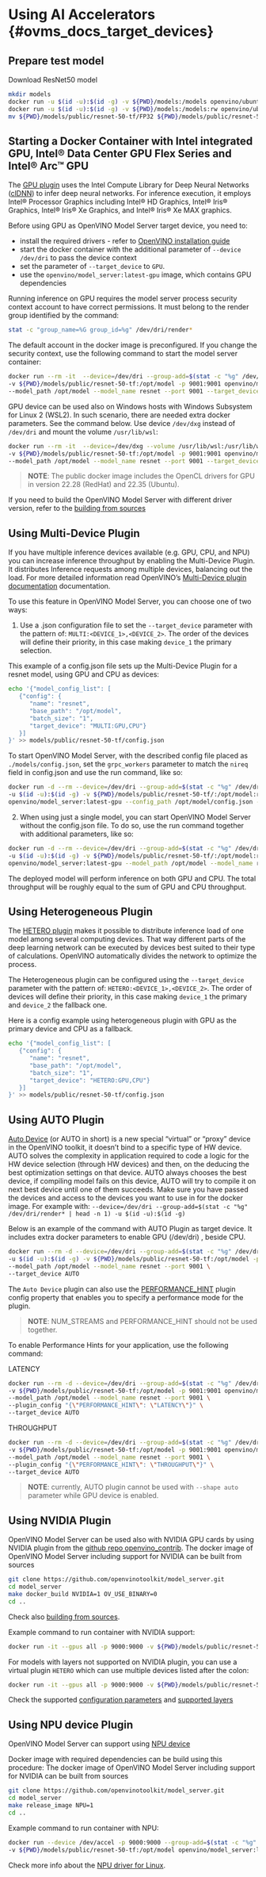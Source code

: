 # Using AI Accelerators {#ovms_docs_target_devices}

## Prepare test model

Download ResNet50 model

```bash
mkdir models
docker run -u $(id -u):$(id -g) -v ${PWD}/models:/models openvino/ubuntu20_dev:2024.6.0 omz_downloader --name resnet-50-tf --output_dir /models
docker run -u $(id -u):$(id -g) -v ${PWD}/models:/models:rw openvino/ubuntu20_dev:2024.6.0 omz_converter --name resnet-50-tf --download_dir /models --output_dir /models --precisions FP32
mv ${PWD}/models/public/resnet-50-tf/FP32 ${PWD}/models/public/resnet-50-tf/1
```

## Starting a Docker Container with Intel integrated GPU, Intel® Data Center GPU Flex Series and Intel® Arc™ GPU

The [GPU plugin](https://docs.openvino.ai/2024/openvino-workflow/running-inference/inference-devices-and-modes/gpu-device.html) uses the Intel Compute Library for
Deep Neural Networks ([clDNN](https://01.org/cldnn)) to infer deep neural networks. For inference execution, it employs Intel® Processor Graphics including
Intel® HD Graphics, Intel® Iris® Graphics, Intel® Iris® Xe Graphics, and Intel® Iris® Xe MAX graphics.


Before using GPU as OpenVINO Model Server target device, you need to:
- install the required drivers - refer to [OpenVINO installation guide](https://docs.openvino.ai/2024/get-started/configurations.html)
- start the docker container with the additional parameter of `--device /dev/dri` to pass the device context
- set the parameter of `--target_device` to `GPU`.
- use the `openvino/model_server:latest-gpu` image, which contains GPU dependencies

Running inference on GPU requires the model server process security context account to have correct permissions. It must belong to the render group identified by the command:

```bash
stat -c "group_name=%G group_id=%g" /dev/dri/render*
```

The default account in the docker image is preconfigured. If you change the security context, use the following command to start the model server container:

```bash
docker run --rm -it  --device=/dev/dri --group-add=$(stat -c "%g" /dev/dri/render* | head -n 1) -u $(id -u):$(id -g) \
-v ${PWD}/models/public/resnet-50-tf:/opt/model -p 9001:9001 openvino/model_server:latest-gpu \
--model_path /opt/model --model_name resnet --port 9001 --target_device GPU
```

GPU device can be used also on Windows hosts with Windows Subsystem for Linux 2 (WSL2). In such scenario, there are needed extra docker parameters. See the command below.
Use device `/dev/dxg` instead of `/dev/dri` and mount the volume `/usr/lib/wsl`:

```bash
docker run --rm -it  --device=/dev/dxg --volume /usr/lib/wsl:/usr/lib/wsl -u $(id -u):$(id -g) \
-v ${PWD}/models/public/resnet-50-tf:/opt/model -p 9001:9001 openvino/model_server:latest-gpu \
--model_path /opt/model --model_name resnet --port 9001 --target_device GPU
```

> **NOTE**:
> The public docker image includes the OpenCL drivers for GPU in version 22.28 (RedHat) and 22.35 (Ubuntu).

If you need to build the OpenVINO Model Server with different driver version, refer to the [building from sources](https://github.com/openvinotoolkit/model_server/blob/main/docs/build_from_source.md)

## Using Multi-Device Plugin

If you have multiple inference devices available (e.g. GPU, CPU, and NPU) you can increase inference throughput by enabling the Multi-Device Plugin.
It distributes Inference requests among multiple devices, balancing out the load. For more detailed information read OpenVINO’s [Multi-Device plugin documentation](https://docs.openvino.ai/2024/documentation/legacy-features/multi-device.html) documentation.

To use this feature in OpenVINO Model Server, you can choose one of two ways:

1. Use a .json configuration file to set the `--target_device` parameter with the pattern of: `MULTI:<DEVICE_1>,<DEVICE_2>`.
The order of the devices will define their priority, in this case making `device_1` the primary selection.

This example of a config.json file sets up the Multi-Device Plugin for a resnet model, using GPU and CPU as devices:

```bash
echo '{"model_config_list": [
   {"config": {
      "name": "resnet",
      "base_path": "/opt/model",
      "batch_size": "1",
      "target_device": "MULTI:GPU,CPU"}
   }]
}' >> models/public/resnet-50-tf/config.json
```

To start OpenVINO Model Server, with the described config file placed as `./models/config.json`, set the `grpc_workers` parameter to match the `nireq` field in config.json
and use the run command, like so:

```bash
docker run -d --rm --device=/dev/dri --group-add=$(stat -c "%g" /dev/dri/render* | head -n 1) \
-u $(id -u):$(id -g) -v ${PWD}/models/public/resnet-50-tf/:/opt/model:ro -p 9001:9001 \
openvino/model_server:latest-gpu --config_path /opt/model/config.json --port 9001
```

2. When using just a single model, you can start OpenVINO Model Server without the config.json file. To do so, use the run command together with additional parameters, like so:

```bash
docker run -d --rm --device=/dev/dri --group-add=$(stat -c "%g" /dev/dri/render* | head -n 1) \
-u $(id -u):$(id -g) -v ${PWD}/models/public/resnet-50-tf/:/opt/model:ro -p 9001:9001 \
openvino/model_server:latest-gpu --model_path /opt/model --model_name resnet --port 9001 --target_device 'MULTI:GPU,CPU'
```

The deployed model will perform inference on both GPU and CPU.
The total throughput will be roughly equal to the sum of GPU and CPU throughput.

## Using Heterogeneous Plugin

The [HETERO plugin](https://docs.openvino.ai/2024/openvino-workflow/running-inference/inference-devices-and-modes/hetero-execution.html) makes it possible to distribute inference load of one model
among several computing devices. That way different parts of the deep learning network can be executed by devices best suited to their type of calculations.
OpenVINO automatically divides the network to optimize the process.

The Heterogeneous plugin can be configured using the `--target_device` parameter with the pattern of: `HETERO:<DEVICE_1>,<DEVICE_2>`.
The order of devices will define their priority, in this case making `device_1` the primary and `device_2` the fallback one.

Here is a config example using heterogeneous plugin with GPU as the primary device and CPU as a fallback.

```bash
echo '{"model_config_list": [
   {"config": {
      "name": "resnet",
      "base_path": "/opt/model",
      "batch_size": "1",
      "target_device": "HETERO:GPU,CPU"}
   }]
}' >> models/public/resnet-50-tf/config.json
```

## Using AUTO Plugin

[Auto Device](https://docs.openvino.ai/2024/openvino-workflow/running-inference/inference-devices-and-modes/auto-device-selection.html) (or AUTO in short) is a new special “virtual” or “proxy” device in the OpenVINO toolkit, it doesn’t bind to a specific type of HW device.
AUTO solves the complexity in application required to code a logic for the HW device selection (through HW devices) and then, on the deducing the best optimization settings on that device.
AUTO always chooses the best device, if compiling model fails on this device, AUTO will try to compile it on next best device until one of them succeeds.
Make sure you have passed the devices and access to the devices you want to use in for the docker image. For example with:
`--device=/dev/dri --group-add=$(stat -c "%g" /dev/dri/render* | head -n 1) -u $(id -u):$(id -g)`

Below is an example of the command with AUTO Plugin as target device. It includes extra docker parameters to enable GPU (/dev/dri) , beside CPU.

```bash
docker run --rm -d --device=/dev/dri --group-add=$(stat -c "%g" /dev/dri/render* | head -n 1) \
-u $(id -u):$(id -g) -v ${PWD}/models/public/resnet-50-tf:/opt/model -p 9001:9001 openvino/model_server:latest-gpu \
--model_path /opt/model --model_name resnet --port 9001 \
--target_device AUTO
```

The `Auto Device` plugin can also use the [PERFORMANCE_HINT](performance_tuning.md) plugin config property that enables you to specify a performance mode for the plugin.

> **NOTE**: NUM_STREAMS and PERFORMANCE_HINT should not be used together.

To enable Performance Hints for your application, use the following command:

LATENCY

```bash
docker run --rm -d --device=/dev/dri --group-add=$(stat -c "%g" /dev/dri/render* | head -n 1) -u $(id -u):$(id -g) \
-v ${PWD}/models/public/resnet-50-tf:/opt/model -p 9001:9001 openvino/model_server:latest-gpu \
--model_path /opt/model --model_name resnet --port 9001 \
--plugin_config "{\"PERFORMANCE_HINT\": \"LATENCY\"}" \
--target_device AUTO
```

THROUGHPUT

```bash
docker run --rm -d --device=/dev/dri --group-add=$(stat -c "%g" /dev/dri/render* | head -n 1) -u $(id -u):$(id -g) \
-v ${PWD}/models/public/resnet-50-tf:/opt/model -p 9001:9001 openvino/model_server:latest-gpu \
--model_path /opt/model --model_name resnet --port 9001 \
--plugin_config "{\"PERFORMANCE_HINT\": \"THROUGHPUT\"}" \
--target_device AUTO
```

> **NOTE**: currently, AUTO plugin cannot be used with `--shape auto` parameter while GPU device is enabled.

## Using NVIDIA Plugin

OpenVINO Model Server can be used also with NVIDIA GPU cards by using NVIDIA plugin from the [github repo openvino_contrib](https://github.com/openvinotoolkit/openvino_contrib/tree/master/modules/nvidia_plugin).
The docker image of OpenVINO Model Server including support for NVIDIA can be built from sources

```bash
git clone https://github.com/openvinotoolkit/model_server.git
cd model_server
make docker_build NVIDIA=1 OV_USE_BINARY=0
cd ..
```
Check also [building from sources](https://github.com/openvinotoolkit/model_server/blob/main/docs/build_from_source.md).

Example command to run container with NVIDIA support:

```bash
docker run -it --gpus all -p 9000:9000 -v ${PWD}/models/public/resnet-50-tf:/opt/model openvino/model_server:latest-cuda --model_path /opt/model --model_name resnet --port 9000 --target_device NVIDIA
```

For models with layers not supported on NVIDIA plugin, you can use a virtual plugin `HETERO` which can use multiple devices listed after the colon:
```bash
docker run -it --gpus all -p 9000:9000 -v ${PWD}/models/public/resnet-50-tf:/opt/model openvino/model_server:latest-cuda --model_path /opt/model --model_name resnet --port 9000 --target_device HETERO:NVIDIA,CPU
```

Check the supported [configuration parameters](https://github.com/openvinotoolkit/openvino_contrib/tree/master/modules/nvidia_plugin#supported-configuration-parameters) and [supported layers](https://github.com/openvinotoolkit/openvino_contrib/tree/master/modules/nvidia_plugin#supported-layers-and-limitations)


## Using NPU device Plugin

OpenVINO Model Server can support using [NPU device](https://docs.openvino.ai/canonical/get-started/configurations/configurations-intel-npu.html)

Docker image with required dependencies can be build using this procedure:
The docker image of OpenVINO Model Server including support for NVIDIA can be built from sources

```bash
git clone https://github.com/openvinotoolkit/model_server.git
cd model_server
make release_image NPU=1
cd ..
```

Example command to run container with NPU:
```bash
docker run --device /dev/accel -p 9000:9000 --group-add=$(stat -c "%g" /dev/dri/render* | head -n 1) -u $(id -u):$(id -g) \
-v ${PWD}/models/public/resnet-50-tf:/opt/model openvino/model_server:latest --model_path /opt/model --model_name resnet --port 9000 --target_device NPU
```
Check more info about the [NPU driver for Linux](https://github.com/intel/linux-npu-driver).
